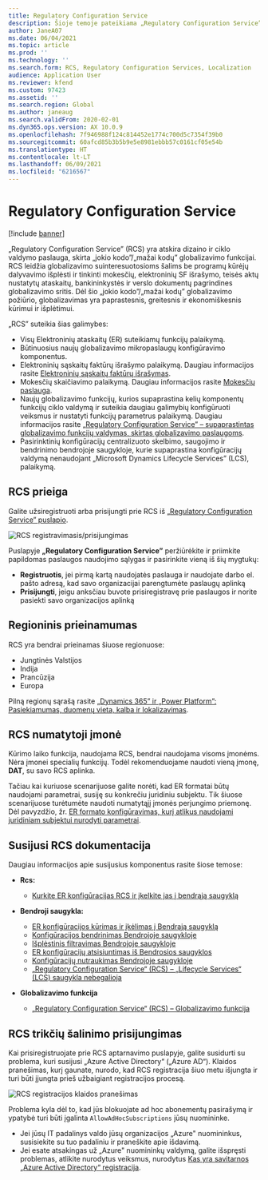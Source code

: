 ```yaml
---
title: Regulatory Configuration Service
description: Šioje temoje pateikiama „Regulatory Configuration Service” (RCS) galimybių apžvalga ir paaiškinama, kaip pasiekti paslaugą.
author: JaneA07
ms.date: 06/04/2021
ms.topic: article
ms.prod: ''
ms.technology: ''
ms.search.form: RCS, Regulatory Configuration Services, Localization
audience: Application User
ms.reviewer: kfend
ms.custom: 97423
ms.assetid: ''
ms.search.region: Global
ms.author: janeaug
ms.search.validFrom: 2020-02-01
ms.dyn365.ops.version: AX 10.0.9
ms.openlocfilehash: 7f946988f124c814452e1774c700d5c7354f39b0
ms.sourcegitcommit: 60afcd85b3b5b9e5e8981ebbb57c0161cf05e54b
ms.translationtype: HT
ms.contentlocale: lt-LT
ms.lasthandoff: 06/09/2021
ms.locfileid: "6216567"
---
```

# <a name="regulatory-configuration-service"></a>Regulatory Configuration Service

[!include [banner](../includes/banner.md)]

„Regulatory Configuration Service” (RCS) yra atskira dizaino ir ciklo valdymo paslauga, skirta „jokio kodo”/„mažai kodų” globalizavimo funkcijai. RCS leidžia globalizavimo suinteresuotosioms šalims be programų kūrėjų dalyvavimo išplėsti ir tinkinti mokesčių, elektroninių SF išrašymo, teisės aktų nustatytų ataskaitų, bankininkystės ir verslo dokumentų pagrindines globalizavimo sritis. Dėl šio „jokio kodo”/„mažai kodų” globalizavimo požiūrio, globalizavimas yra paprastesnis, greitesnis ir ekonomiškesnis kūrimui ir išplėtimui.

„RCS” suteikia šias galimybes:

- Visų Elektroninių ataskaitų (ER) suteikiamų funkcijų palaikymą.
- Būtinuosius naujų globalizavimo mikropaslaugų konfigūravimo komponentus.
- Elektroninių sąskaitų faktūrų išrašymo palaikymą. Daugiau informacijos rasite [Elektroninių sąskaitų faktūrų išrašymas](/dynamics365-release-plan/2021wave1/finance-operations/dynamics365-finance/electronic-invoicing-add-on-dynamics-365-ga).
- Mokesčių skaičiavimo palaikymą. Daugiau informacijos rasite [Mokesčių paslauga](/dynamics365-release-plan/2021wave1/finance-operations/dynamics365-finance/tax-service-preview).
- Naujų globalizavimo funkcijų, kurios supaprastina kelių komponentų funkcijų ciklo valdymą ir suteikia daugiau galimybių konfigūruoti veiksmus ir nustatyti funkcijų parametrus palaikymą. Daugiau informacijos rasite [„Regulatory Configuration Service” – supaprastintas globalizavimo funkcijų valdymas, skirtas globalizavimo paslaugoms](/dynamics365-release-plan/2021wave1/finance-operations/dynamics365-finance/regulatory-configuration-service-simplified-globalization-feature-management-globalization-services).
- Pasirinktinių konfigūracijų centralizuoto skelbimo, saugojimo ir bendrinimo bendrojoje saugykloje, kurie supaprastina konfigūracijų valdymą nenaudojant „Microsoft Dynamics Lifecycle Services” (LCS), palaikymą.

## <a name="access-rcs"></a>RCS prieiga

Galite užsiregistruoti arba prisijungti prie RCS iš [„Regulatory Configuration Service” puslapio](https://marketing.configure.global.dynamics.com/).

![RCS registravimasis/prisijungimas](media/202103_RCS%20Marketing%20page_updated_1.jpg)

Puslapyje **„Regulatory Configuration Service”** peržiūrėkite ir priimkite papildomas paslaugos naudojimo sąlygas ir pasirinkite vieną iš šių mygtukų:

- **Registruotis**, jei pirmą kartą naudojatės paslauga ir naudojate darbo el. pašto adresą, kad savo organizacijai parengtumėte paslaugų aplinką
- **Prisijungti**, jeigu anksčiau buvote prisiregistravę prie paslaugos ir norite pasiekti savo organizacijos aplinką

## <a name="regional-availability"></a>Regioninis prieinamumas

RCS yra bendrai prieinamas šiuose regionuose:

- Jungtinės Valstijos
- Indija
- Prancūzija
- Europa

Pilną regionų sąrašą rasite [„Dynamics 365” ir „Power Platform”: Pasiekiamumas, duomenų vieta, kalba ir lokalizavimas](https://aka.ms/dynamics_365_international_availability_deck).

## <a name="rcs-default-company"></a>RCS numatytoji įmonė

Kūrimo laiko funkcija, naudojama RCS, bendrai naudojama visoms įmonėms. Nėra įmonei specialių funkcijų. Todėl rekomenduojame naudoti vieną įmonę, **DAT**, su savo RCS aplinka.

Tačiau kai kuriuose scenarijuose galite norėti, kad ER formatai būtų naudojami parametrai, susiję su konkrečiu juridiniu subjektu. Tik šiuose scenarijuose turėtumėte naudoti numatytąjį įmonės perjungimo priemonę. Dėl pavyzdžio, žr. [ER formato konfigūravimas, kurį atlikus naudojami juridiniam subjektui nurodyti parametrai](../../fin-ops-core/dev-itpro/analytics/er-app-specific-parameters-configure-format.md).

## <a name="related-rcs-documentation"></a>Susijusi RCS dokumentacija

Daugiau informacijos apie susijusius komponentus rasite šiose temose:

- **Rcs:**

    - [Kurkite ER konfigūracijas RCS ir įkelkite jas į bendrąją saugyklą](rcs-global-repo-upload.md)

- **Bendroji saugykla:**

    - [ER konfigūracijos kūrimas ir įkėlimas į Bendrąją saugyklą](rcs-global-repo-upload.md)
    - [Konfigūracijos bendrinimas Bendrojoje saugykloje](rcs-global-repo-share-configuration.md)
    - [Išplėstinis filtravimas Bendrojoje saugykloje](enhanced-filtering-global-repo.md)
    - [ER konfigūracijų atsisiuntimas iš Bendrosios saugyklos](../../fin-ops-core/dev-itpro/analytics/er-download-configurations-global-repo.md)
    - [Konfigūracijų nutraukimas Bendrojoje saugykloje](discontinuing-configurations-rcs-global-repo.md)
    - [„Regulatory Configuration Service“ (RCS) – „Lifecycle Services“ (LCS) saugykla nebegalioja](rcs-lcs-repo-dep-faq.md)

- **Globalizavimo funkcija**

    - [„Regulatory Configuration Service“ (RCS) – Globalizavimo funkcija](/dynamics365-release-plan/2021wave1/finance-operations/dynamics365-finance/regulatory-configuration-service-simplified-globalization-feature-management-globalization-services)


## <a name="troubleshooting-rcs-sign-up"></a>RCS trikčių šalinimo prisijungimas

Kai prisiregistruojate prie RCS aptarnavimo puslapyje, galite susidurti su problema, kuri susijusi „Azure Active Directory“ („Azure AD“). Klaidos pranešimas, kurį gaunate, nurodo, kad RCS registracija šiuo metu išjungta ir turi būti įjungta prieš užbaigiant registracijos procesą.

![RCS registracijos klaidos pranešimas](media/01_RCSSignUpError.jpg)

Problema kyla dėl to, kad jūs blokuojate ad hoc abonementų pasirašymą ir ypatybė turi būti įgalinta `AllowAdHocSubscriptions` jūsų nuomininke. 

- Jei jūsų IT padalinys valdo jūsų organizacijos „Azure" nuomininkus, susisiekite su tuo padaliniu ir praneškite apie išdavimą.
- Jei esate atsakingas už „Azure" nuomininkų valdymą, galite išspręsti problemas, atlikite nurodytus veiksmus, nurodytus [Kas yra savitarnos „Azure Active Directory“ registracija](/azure/active-directory/enterprise-users/directory-self-service-signup#how-do-i-control-self-service-settings).
